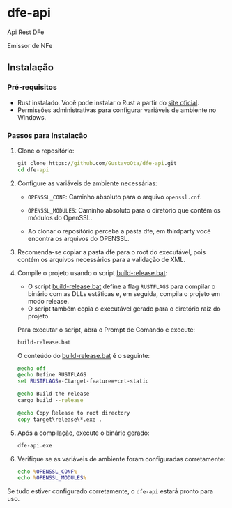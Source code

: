 # dfe-api
Api Rest DFe 

Emissor de NFe

## Instalação

### Pré-requisitos

- Rust instalado. Você pode instalar o Rust a partir do [site oficial](https://www.rust-lang.org/).
- Permissões administrativas para configurar variáveis de ambiente no Windows.

### Passos para Instalação

1. Clone o repositório:
    ```cmd
    git clone https://github.com/GustavoOta/dfe-api.git
    cd dfe-api
    ```

2. Configure as variáveis de ambiente necessárias:
    - `OPENSSL_CONF`: Caminho absoluto para o arquivo `openssl.cnf`.
    - `OPENSSL_MODULES`: Caminho absoluto para o diretório que contém os módulos do OpenSSL.

    - Ao clonar o repositório perceba a pasta dfe, em thirdparty você encontra os arquivos do OPENSSL.

3. Recomenda-se copiar a pasta dfe para o root do executável, pois contém os arquivos necessários para a validação de XML.

4. Compile o projeto usando o script [build-release.bat](http://_vscodecontentref_/1):
    - O script [build-release.bat](http://_vscodecontentref_/2) define a flag `RUSTFLAGS` para compilar o binário com as DLLs estáticas e, em seguida, compila o projeto em modo release.
    - O script também copia o executável gerado para o diretório raiz do projeto.

    Para executar o script, abra o Prompt de Comando e execute:
    ```cmd
    build-release.bat
    ```

    O conteúdo do [build-release.bat](http://_vscodecontentref_/3) é o seguinte:
    ```bat
    @echo off
    @echo Define RUSTFLAGS
    set RUSTFLAGS=-Ctarget-feature=+crt-static

    @echo Build the release
    cargo build --release

    @echo Copy Release to root directory
    copy target\release\*.exe .
    ```

5. Após a compilação, execute o binário gerado:
    ```cmd
    dfe-api.exe
    ```

6. Verifique se as variáveis de ambiente foram configuradas corretamente:
    ```cmd
    echo %OPENSSL_CONF%
    echo %OPENSSL_MODULES%
    ```

Se tudo estiver configurado corretamente, o `dfe-api` estará pronto para uso.
